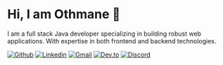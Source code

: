 # Hi, I am Othmane 👋


I am a full stack Java developer specializing in building robust web applications. With expertise in both frontend and backend technologies.

[![Github](https://img.shields.io/badge/Github-000?style=for-the-badge&logo=Github&logoColor=white)](https://github.com/gripexdev)
[![Linkedin](https://img.shields.io/badge/Linkedin-0e76a8?style=for-the-badge&logo=Linkedin&logoColor=white)](https://www.linkedin.com/in/othmane-sadiky-887a09221)
[![Gmail](https://img.shields.io/badge/Gmail-E4080A?style=for-the-badge&logo=Gmail&logoColor=white)](mailto:othmanesadiky@gmail.com)
[![Dev.to](https://img.shields.io/badge/Dev.to-000?style=for-the-badge&logo=Dev.to&logoColor=white)](https://dev.to/othmane_sadiky)
[![Discord](https://img.shields.io/badge/Discord-0a95ff?style=for-the-badge&logo=Discord&logoColor=white)](https://discordapp.com/users/gripex_)

<!--
- 🔭 I’m currently working on ...
- 🌱 I’m currently learning ...
- 👯 I’m looking to collaborate on ...
- 🤔 I’m looking for help with ...
- 💬 Ask me about ...
- 📫 How to reach me: ...
- 😄 Pronouns: ...
- ⚡ Fun fact: ...

-->

<!--
# Hi, I'm Othmane! 👋

I am a full stack Java developer specializing in building robust web applications with expertise in both frontend and backend technologies.

## Skills

- ![Java](https://img.shields.io/badge/Java-007396?style=for-the-badge&logo=java&logoColor=white)
- ![Spring Boot](https://img.shields.io/badge/Spring_Boot-6DB33F?style=for-the-badge&logo=spring-boot&logoColor=white)
- ![Angular](https://img.shields.io/badge/Angular-DD0031?style=for-the-badge&logo=angular&logoColor=white)
- ![TypeScript](https://img.shields.io/badge/TypeScript-3178C6?style=for-the-badge&logo=typescript&logoColor=white)
- ![JavaScript](https://img.shields.io/badge/JavaScript-F7DF1E?style=for-the-badge&logo=javascript&logoColor=black)
- ![HTML5](https://img.shields.io/badge/HTML5-E34F26?style=for-the-badge&logo=html5&logoColor=white)
- ![CSS3](https://img.shields.io/badge/CSS3-1572B6?style=for-the-badge&logo=css3&logoColor=white)
- ![RESTful APIs](https://img.shields.io/badge/RESTful_APIs-000000?style=for-the-badge&logo=rest&logoColor=white)
- ![SQL](https://img.shields.io/badge/SQL-4479A1?style=for-the-badge&logo=postgresql&logoColor=white)
- ![MongoDB](https://img.shields.io/badge/MongoDB-47A248?style=for-the-badge&logo=mongodb&logoColor=white)
- ![Docker](https://img.shields.io/badge/Docker-2496ED?style=for-the-badge&logo=docker&logoColor=white)
- ![Kubernetes](https://img.shields.io/badge/Kubernetes-326CE5?style=for-the-badge&logo=kubernetes&logoColor=white)
- ![Git](https://img.shields.io/badge/Git-F05032?style=for-the-badge&logo=git&logoColor=white)
- ![JIRA](https://img.shields.io/badge/JIRA-0052CC?style=for-the-badge&logo=jira&logoColor=white)

## Projects

### E-commerce Platform (Spring Boot, Angular)

A scalable e-commerce platform built with Spring Boot backend and Angular frontend. Integrated payment gateways and user authentication.

[![GitHub Repository](https://img.shields.io/badge/GitHub-000?style=for-the-badge&logo=github&logoColor=white)](https://github.com/your-username/e-commerce-app)

### Task Management App (Spring Boot, Angular, MongoDB)

Designed a task management application using Spring Boot for backend REST APIs, Angular for frontend UI, and MongoDB for data storage.

[![Live Demo](https://img.shields.io/badge/Live_Demo-000?style=for-the-badge&logo=heroku&logoColor=white)](https://your-task-app-demo.com)

## Work Experience

### Senior Full Stack Developer, ABC Company (2018-present)

Led development teams in designing and implementing scalable solutions using Spring Boot and Angular. Spearheaded migration of legacy systems to microservices architecture, resulting in improved performance and scalability.

## Education

- Bachelor of Science in Computer Science, XYZ University (Graduated 20XX)

## Contact Information

- [![LinkedIn](https://img.shields.io/badge/LinkedIn-0077B5?style=for-the-badge&logo=linkedin&logoColor=white)](https://www.linkedin.com/in/your-linkedin-username)
- [![Twitter](https://img.shields.io/badge/Twitter-1DA1F2?style=for-the-badge&logo=twitter&logoColor=white)](https://twitter.com/your-twitter-handle)
- [![Email](https://img.shields.io/badge/Email-EA4335?style=for-the-badge&logo=gmail&logoColor=white)](mailto:your-email@gmail.com)

## Blog/Articles

Check out my latest articles on [Medium](https://medium.com/@your-medium-username) for insights into Spring Boot, Angular, and full stack development.

## Fun Section

![GIF](https://media.giphy.com/media/v1.Y2lkPTc5MGI3NjExczIwdjNqcHUzMHlwbXh1Yzl5NG5ocTBobHF0ZG93NndncHRjOWppcCZlcD12MV9naWZzX3NlYXJjaCZjdD1n/2IudUHdI075HL02Pkk/giphy.gif)
-->
